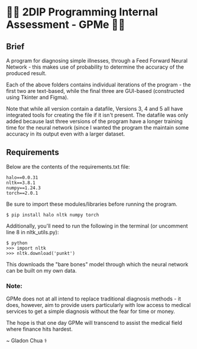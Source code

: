 # 👩‍⚕️ 2DIP Programming Internal Assessment - GPMe 👨‍⚕️

## Brief
A program for diagnosing simple illnesses, through a Feed Forward Neural Network - this makes use of probability to determine the accuracy of the produced result.

Each of the above folders contains individual iterations of the program - the first two are text-based, while the final three are GUI-based (constructed using Tkinter and Figma).

Note that while all version contain a datafile, Versions 3, 4 and 5 all have integrated tools for creating the file if it isn't present. The datafile was only added because last three versions of the program have a longer training time for the neural network (since I wanted the program the maintain some accuracy in its output even with a larger dataset.


## Requirements

Below are the contents of the requirements.txt file:
```
halo==0.0.31
nltk==3.8.1
numpy==1.24.3
torch==2.0.1
```

Be sure to import these modules/libraries before running the program.
```
$ pip install halo nltk numpy torch
```

Additionally, you'll need to run the following in the terminal (or uncomment line 8 in nltk_utils.py):
```
$ python
>>> import nltk
>>> nltk.download('punkt')
```

This downloads the "bare bones" model through which the neural network can be built on my own data.

### Note:
GPMe does not at all intend to replace traditional diagnosis methods - it does, however, aim to provide users particularly with low access to medical services to get a simple diagnosis without the fear for time or money.

The hope is that one day GPMe will transcend to assist the medical field where finance hits hardest.

~ Gladon Chua ⚕️
